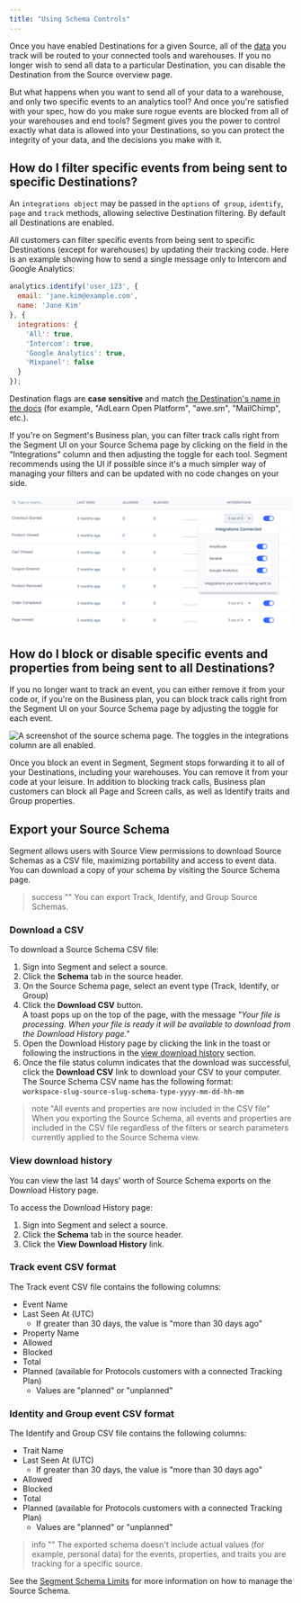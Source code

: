 ```yaml
---
title: "Using Schema Controls"
---
```


Once you have enabled Destinations for a given Source, all of the [data](/docs/connections/spec/) you track will be routed to your connected tools and warehouses. If you no longer wish to send all data to a particular Destination, you can disable the Destination from the Source overview page. 

But what happens when you want to send all of your data to a warehouse, and only two specific events to an analytics tool? And once you're satisfied with your spec, how do you make sure rogue events are blocked from all of your warehouses and end tools? Segment gives you the power to control exactly what data is allowed into your Destinations, so you can protect the integrity of your data, and the decisions you make with it.


## How do I filter specific events from being sent to specific Destinations?

An `integrations object` may be passed in the `options` of  `group`, `identify`, `page` and `track` methods, allowing selective Destination filtering. By default all Destinations are enabled.

All customers can filter specific events from being sent to specific Destinations (except for warehouses) by updating their tracking code. Here is an example showing how to send a single message only to Intercom and Google Analytics:

```js
analytics.identify('user_123', {
  email: 'jane.kim@example.com',
  name: 'Jane Kim'
}, {
  integrations: {
    'All': true,
    'Intercom': true,
    'Google Analytics': true,
    'Mixpanel': false
  }
});
```

Destination flags are **case sensitive** and match [the Destination's name in the docs](/docs/connections/destinations/catalog/) (for example, "AdLearn Open Platform", "awe.sm", "MailChimp", etc.).

If you're on Segment's Business plan, you can filter track calls right from the Segment UI on your Source Schema page by clicking on the field in the "Integrations" column and then adjusting the toggle for each tool. Segment recommends using the UI if possible since it's a much simpler way of managing your filters and can be updated with no code changes on your side.

![A screenshot of the source schema page. The user is hovered over the integrations column, and a popup showing the three integrations connected to the event appears.](images/destination-control.png)

## How do I block or disable specific events and properties from being sent to all Destinations?

If you no longer want to track an event, you can either remove it from your code or, if you're on the Business plan, you can block track calls right from the Segment UI on your Source Schema page by adjusting the toggle for each event.

![A screenshot of the source schema page. The toggles in the integrations column are all enabled.](/docs/protocols/images/event-filters.png)

Once you block an event in Segment, Segment stops forwarding it to all of your Destinations, including your warehouses. You can remove it from your code at your leisure. In addition to blocking track calls, Business plan customers can block all Page and Screen calls, as well as Identify traits and Group properties. 

## Export your Source Schema

Segment allows users with Source View permissions to download Source Schemas as a CSV file, maximizing portability and access to event data. You can download a copy of your schema by visiting the Source Schema page. 

> success ""
> You can export Track, Identify, and Group Source Schemas.

### Download a CSV

To download a Source Schema CSV file: 
1. Sign into Segment and select a source.
2. Click the **Schema** tab in the source header.
3. On the Source Schema page, select an event type (Track, Identify, or Group)
4. Click the **Download CSV** button. <br/> A toast pops up on the top of the page, with the message *"Your file is processing. When your file is ready it will be available to download from the Download History page."* 
5. Open the Download History page by clicking the link in the toast or following the instructions in the [view download history](#view-download-history) section.
6. Once the file status column indicates that the download was successful, click the **Download CSV** link to download your CSV to your computer.<br/> The Source Schema CSV name has the following format:<br/>`workspace-slug-source-slug-schema-type-yyyy-mm-dd-hh-mm`

> note "All events and properties are now included in the CSV file"
> When you exporting the Source Schema, all events and properties are included in the CSV file regardless of the filters or search parameters currently applied to the Source Schema view. 

### View download history

You can view the last 14 days' worth of Source Schema exports on the Download History page. 

To access the Download History page:
1. Sign into Segment and select a source.
2. Click the **Schema** tab in the source header.
3. Click the **View Download History** link.

### Track event CSV format
The Track event CSV file contains the following columns:
- Event Name
- Last Seen At (UTC)
  - If greater than 30 days, the value is "more than 30 days ago"
- Property Name
- Allowed
- Blocked
- Total
- Planned (available for Protocols customers with a connected Tracking Plan)
  - Values are "planned" or "unplanned"

### Identity and Group event CSV format
The Identify and Group CSV file contains the following columns:
- Trait Name
- Last Seen At (UTC)
  - If greater than 30 days, the value is "more than 30 days ago"
- Allowed
- Blocked
- Total
- Planned (available for Protocols customers with a connected Tracking Plan)
  - Values are "planned" or "unplanned"

> info ""
> The exported schema doesn't include actual values (for example, personal data) for the events, properties, and traits you are tracking for a specific source.

See the [Segment Schema Limits](/docs/connections/schema-unique-limits/) for more information on how to manage the Source Schema. 
